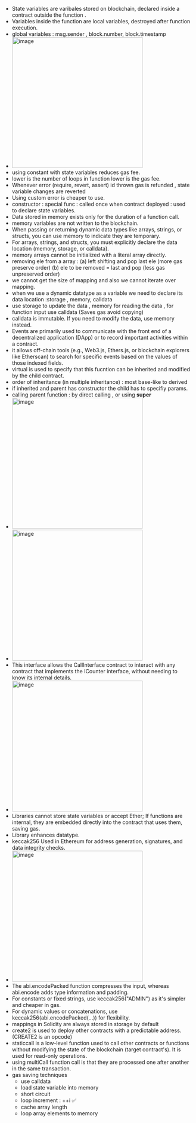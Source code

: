 - State variables are varibales stored on blockchain, declared inside a contract outside the function .
- Variables inside the function are local variables, destroyed after function execution.
- global variables :  msg.sender , block.number, block.timestamp
- <img width="350" alt="image" src="https://github.com/user-attachments/assets/e7f14cf2-f54b-4cc0-9a5b-3e1628a1199e" />
- using constant with state variables reduces gas fee.
- lower is the number of loops in function lower is the gas fee.
- Whenever error (require, revert, assert)  id thrown gas is refunded , state variable changes are reverted
- Using custom error is cheaper to use.
- constructor : special func : called once when contract deployed : used to declare state variables.
- Data stored in memory exists only for the duration of a function call.
- memory variables are not written to the blockchain.
- When passing or returning dynamic data types like arrays, strings, or structs, you can use memory to indicate they are temporary.
- For arrays, strings, and structs, you must explicitly declare the data location (memory, storage, or calldata).
- memory arrays cannot be initialized with a literal array directly.
- removing ele from a array : (a) left shifting and pop last ele (more gas preserve order) (b)  ele to be removed = last and pop (less gas unpreserved order) 
- we cannot get the size of mapping and also we cannot iterate over mapping.
- when we use a dynamic datatype as a variable we need to declare its data location :storage , memory, calldata
- use storage to update the data , memory for reading the data , for function input use calldata (Saves gas avoid copying)
- calldata is immutable. If you need to modify the data, use memory instead.
- Events are primarily used to communicate with the front end of a decentralized application (DApp) or to record important activities within a contract.
- it allows off-chain tools (e.g., Web3.js, Ethers.js, or blockchain explorers like Etherscan) to search for specific events based on the values of those indexed fields.
- virtual is used to specify that this fucntion can be inherited and modified by the child contract.
- order of inheritance (in multiple inheritance) : most  base-like to derived 
- if inherited and parent has constructor the child has to specifiy params.
- calling parent function : by direct calling , or using **super**
- <img width="350" alt="image" src="https://github.com/user-attachments/assets/409f5ba7-3fb5-4de4-b30b-4c96874d3743" />
- <img width="350" alt="image" src="https://github.com/user-attachments/assets/91bdb367-6a41-42fe-ab97-6f06c214297e" />
- This interface allows the CallInterface contract to interact with any contract that implements the ICounter interface, without needing to know its internal details.
- <img width="350" alt="image" src="https://github.com/user-attachments/assets/e0636854-8a8e-4f43-8568-97f3b2e39189" />
- Libraries cannot store state variables or accept Ether; If functions are internal, they are embedded directly into the contract that uses them, saving gas.
- Library enhances datatype.
- keccak256 Used in Ethereum for address generation, signatures, and data integrity checks.
- <img width="350" alt="image" src="https://github.com/user-attachments/assets/b943a111-12c1-4d74-837d-5f5382f64064" />
- The abi.encodePacked function compresses the input, whereas abi.encode adds type information and padding.
- For constants or fixed strings, use keccak256("ADMIN") as it's simpler and cheaper in gas.
- For dynamic values or concatenations, use keccak256(abi.encodePacked(...)) for flexibility.
- mappings in Solidity are always stored in storage by default
- create2 is used to deploy other contracts with a predictable address.(CREATE2 is an opcode)
- staticcall is a low-level function used to call other contracts or functions without modifying the state of the blockchain (target contract's). It is used for read-only operations.
- using multiCall function call is that they are processed one after another in the same transaction.
- gas saving techniques 
    - use calldata  
    - load state variable into memory
    - short circuit 
    - loop increment : ++i ✅
    - cache array length
    - loop  array elements to memory 